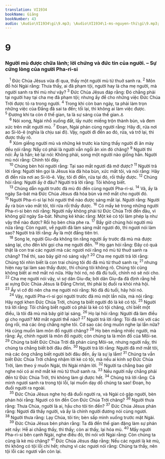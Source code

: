 ```yaml
---
translation: VI1934
bookName: Giăng 
bookNumber: 43
audio: \Audio\VI1934\gi\9.mp3; \Audio\VI1934\1-ms-nguyen-thi\gi\9.mp3; \Audio\VI1934\2-ms-david-dong\gi\9.mp3
---
```


<div class="title"><h1>9</h1><h3>Người mù được chữa lành; lời chứng và đức tin của người. – Sự cứng lòng của người Pha-ri-si</h3></div>
<span class="verse gi_9_1"> <sup>1</sup> Đức Chúa Jêsus vừa đi qua, thấy một người mù từ thuở sanh ra. </span>
<span class="verse gi_9_2"><sup>2</sup> Môn đồ hỏi Ngài rằng: Thưa thầy, ai đã phạm tội, người hay là cha mẹ người, mà người sanh ra thì mù như vậy? </span>
<span class="verse gi_9_3"><sup>3</sup> Đức Chúa Jêsus đáp rằng: Đó chẳng phải tại người hay tại cha mẹ đã phạm tội; nhưng ấy để cho những việc Đức Chúa Trời được tỏ ra trong người. </span>
<span class="verse gi_9_4"><sup>4</sup> Trong khi còn ban ngày, ta phải làm trọn những việc của Đấng đã sai ta đến; tối lại, thì không ai làm việc được. </span>
<span class="verse gi_9_5"><sup>5</sup> Đương khi ta còn ở thế gian, ta là sự sáng của thế gian.<a data-toggle="tooltip" data-placement="bottom" title="Mat 5:14; Gi 8:12">⚓</a><br/></span>
<span class="verse gi_9_6"> <sup>6</sup> Nói xong, Ngài nhổ xuống đất, lấy nước miếng trộn thành bùn, và đem xức trên mắt người mù. </span>
<span class="verse gi_9_7"><sup>7</sup> Đoạn, Ngài phán cùng người rằng: Hãy đi, rửa nơi ao Si-lô-ê (nghĩa là chịu sai đi). Vậy, người đi đến ao đó, rửa, và trở lại, thì được thấy rõ. <br/></span>
<span class="verse gi_9_8"> <sup>8</sup> Xóm giềng người mù và những kẻ trước kia từng thấy người đi ăn mày đều nói rằng: Nầy có phải là người vẫn ngồi ăn xin đó chăng? </span>
<span class="verse gi_9_9"><sup>9</sup> Người thì nói: Ấy là hắn; kẻ lại nói: Không phải, song một người nào giống hắn. Người mù nói rằng: Chính tôi đây. <br/></span>
<span class="verse gi_9_10"> <sup>10</sup> Chúng bèn hỏi người rằng: Tại sao mắt ngươi đã mở được? </span>
<span class="verse gi_9_11"><sup>11</sup> Người trả lời rằng: Người tên gọi là Jêsus kia đã hòa bùn, xức mắt tôi, và nói rằng: Hãy đi đến rửa nơi ao Si-lô-ê. Vậy, tôi đi đến, rửa tại đó, rồi thấy được. </span>
<span class="verse gi_9_12"><sup>12</sup> Chúng hỏi rằng: Người ấy ở đâu? Người trả lời rằng: Tôi không biết. <br/></span>
<span class="verse gi_9_13"> <sup>13</sup> Chúng dẫn người trước đã mù đó đến cùng người Pha-ri-si. </span>
<span class="verse gi_9_14"><sup>14</sup> Vả, ấy là ngày Sa-bát mà Đức Chúa Jêsus đã hòa bùn và mở mắt cho người đó. </span>
<span class="verse gi_9_15"><sup>15</sup> Người Pha-ri-si lại hỏi người thế nào được sáng mắt lại. Người rằng: Người ấy rà bùn vào mắt tôi, tôi rửa rồi thấy được. </span>
<span class="verse gi_9_16"><sup>16</sup> Có mấy kẻ trong những người Pha-ri-si bèn nói rằng: Người nầy không phải từ Đức Chúa Trời đến đâu, vì không giữ ngày Sa-bát. Nhưng kẻ khác rằng: Một kẻ có tội làm phép lạ như vậy thể nào được? Rồi họ bèn chia phe ra. </span>
<span class="verse gi_9_17"><sup>17</sup> Bấy giờ chúng hỏi người mù nữa rằng: Còn ngươi, về người đã làm sáng mắt ngươi đó, thì ngươi nói làm sao? Người trả lời rằng: Ấy là một đấng tiên tri. <br/></span>
<span class="verse gi_9_18"> <sup>18</sup> Song le, người Giu-đa không tin rằng người ấy trước đã mù mà được sáng lại, cho đến khi gọi cha mẹ người đến. </span>
<span class="verse gi_9_19"><sup>19</sup> Họ gạn hỏi rằng: Đây có quả thật là con trai các ngươi mà các ngươi nói rằng nó mù từ thuở sanh ra chăng? Thế thì, sao bây giờ nó sáng vậy? </span>
<span class="verse gi_9_20"><sup>20</sup> Cha mẹ người trả lời rằng: Chúng tôi nhìn biết là con trai chúng tôi đó đã mù từ thuở sanh ra; </span>
<span class="verse gi_9_21"><sup>21</sup> nhưng hiện nay tại làm sao thấy được, thì chúng tôi không rõ. Chúng tôi cũng không biết ai mở mắt nó nữa. Hãy hỏi nó, nó đã đủ tuổi, chính nó sẽ nói cho. </span>
<span class="verse gi_9_22"><sup>22</sup> Cha mẹ người nói vậy, vì sợ dân Giu-đa; bởi dân Giu-đa đã định rằng hễ ai xưng Đức Chúa Jêsus là Đấng Christ, thì phải bị đuổi ra khỏi nhà hội. </span>
<span class="verse gi_9_23"><sup>23</sup> Ấy vì cớ đó nên cha mẹ người nói rằng: Nó đã đủ tuổi, hãy hỏi nó. <br/></span>
<span class="verse gi_9_24"> <sup>24</sup> Vậy, người Pha-ri-si gọi người trước đã mù một lần nữa, mà nói rằng: Hãy ngợi khen Đức Chúa Trời, chúng ta biết người đó là kẻ có tội. </span>
<span class="verse gi_9_25"><sup>25</sup> Người trả lời rằng: Tôi chẳng biết người có phải là kẻ có tội chăng, chỉ biết một điều, là tôi đã mù mà bây giờ lại sáng. </span>
<span class="verse gi_9_26"><sup>26</sup> Họ lại hỏi rằng: Người đã làm điều gì cho ngươi? Mở mắt ngươi thể nào? </span>
<span class="verse gi_9_27"><sup>27</sup> Người trả lời rằng: Tôi đã nói với các ông rồi, mà các ông chẳng nghe tôi. Cớ sao các ông muốn nghe lại lần nữa? Há cũng muốn làm môn đồ người chăng? </span>
<span class="verse gi_9_28"><sup>28</sup> Họ bèn mắng nhiếc người, mà rằng: Ấy, chính ngươi là môn đồ người; còn chúng ta là môn đồ của Môi-se. </span>
<span class="verse gi_9_29"><sup>29</sup> Chúng ta biết Đức Chúa Trời đã phán cùng Môi-se, nhưng người nầy, thì chúng ta chẳng biết bởi đâu đến. </span>
<span class="verse gi_9_30"><sup>30</sup> Người trả lời rằng: Người đã mở mắt tôi, mà các ông chẳng biết người bởi đâu đến, ấy là sự lạ lắm! </span>
<span class="verse gi_9_31"><sup>31</sup> Chúng ta vẫn biết Đức Chúa Trời chẳng nhậm lời kẻ có tội, mà nếu ai kính sợ Đức Chúa Trời, làm theo ý muốn Ngài, thì Ngài nhậm lời. </span>
<span class="verse gi_9_32"><sup>32</sup> Người ta chẳng bao giờ nghe nói có ai mở mắt kẻ mù từ thuở sanh ra. </span>
<span class="verse gi_9_33"><sup>33</sup> Nếu người nầy chẳng phải đến từ Đức Chúa Trời, thì không làm gì được hết. </span>
<span class="verse gi_9_34"><sup>34</sup> Chúng trả lời rằng: Cả mình ngươi sanh ra trong tội lỗi, lại muốn dạy dỗ chúng ta sao! Đoạn, họ đuổi người ra ngoài. <br/></span>
<span class="verse gi_9_35"> <sup>35</sup> Đức Chúa Jêsus nghe họ đã đuổi người ra, và Ngài có gặp người, bèn phán hỏi rằng: Ngươi có tin đến Con Đức Chúa Trời chăng? </span>
<span class="verse gi_9_36"><sup>36</sup> Người thưa rằng: Thưa Chúa, người là ai, hầu cho tôi tin đến? </span>
<span class="verse gi_9_37"><sup>37</sup> Đức Chúa Jêsus phán rằng: Ngươi đã thấy người, và ấy là chính người đương nói cùng ngươi. </span>
<span class="verse gi_9_38"><sup>38</sup> Người thưa rằng: Lạy Chúa, tôi tin; bèn sấp mình xuống trước mặt Ngài. <br/></span>
<span class="verse gi_9_39"> <sup>39</sup> Đức Chúa Jêsus bèn phán rằng: Ta đã đến thế gian đặng làm sự phán xét nầy: Hễ ai chẳng thấy, thì thấy; còn ai thấy, lại hóa mù. </span>
<span class="verse gi_9_40"><sup>40</sup> Mấy người Pha-ri-si bên cạnh Ngài, nghe điều đó, thì nói với Ngài rằng: Còn chúng ta cũng là kẻ mù chăng? </span>
<span class="verse gi_9_41"><sup>41</sup> Đức Chúa Jêsus đáp rằng: Nếu các ngươi là kẻ mù, thì không có tội lỗi chi hết; nhưng vì các ngươi nói rằng: Chúng ta thấy, nên tội lỗi các ngươi vẫn còn lại. <br/></span>
